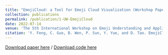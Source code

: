 ```yaml
---
title: "EmojiCloud: a Tool for Emoji Cloud Visualization (Workshop Paper)"
collection: publications
permalink: /publication/1-UW-EmojiCloud
date: 2022-07-14
venue: 'The 5th International Workshop on Emoji Understanding and Applications in Social Media at 2022 Annual Conference of the North American Chapter of the Association for Computational Linguistics (EMOJI@NAACL)'
citation: 'Y. Feng, C. Guo, B. Wen, P. Sun, Y. Yue, and D. Tao. EmojiCloud: a Tool for Emoji Cloud Visualization. The 5th International Workshop on Emoji Understanding and Applications in Social Media at 2022 Annual Conference of the North American Chapter of the Association for Computational Linguistics (EMOJI@NAACL), 2022.'
---
```

<a href = "http://chengguo2000.github.io/files/Papers/EmojiCloud.pdf">Download paper here</a>
/
<a href = "https://pypi.org/project/EmojiCloud/">Download code here</a>